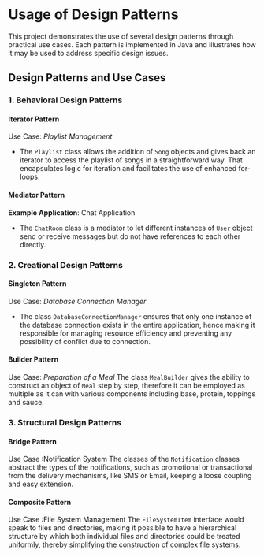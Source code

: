 # Usage of Design Patterns
This project demonstrates the use of several design patterns through practical use cases. Each pattern is implemented in Java and illustrates how it may be used to address specific design issues.
## Design Patterns and Use Cases

### 1. Behavioral Design Patterns

#### Iterator Pattern

Use Case: *Playlist Management*
- The `Playlist` class allows the addition of `Song` objects and gives back an iterator to access the playlist of songs in a straightforward way. That encapsulates logic for iteration and facilitates the use of enhanced for-loops.


 

#### Mediator Pattern

 

**Example Application**: Chat Application
- The `ChatRoom` class is a mediator to let different instances of `User` object send or receive messages but do not have references to each other directly.
### 2. Creational Design Patterns

#### Singleton Pattern

Use Case: *Database Connection Manager*
- The class `DatabaseConnectionManager` ensures that only one instance of the database connection exists in the entire application, hence making it responsible for managing resource efficiency and preventing any possibility of conflict due to connection.


#### Builder Pattern
Use Case: *Preparation of a Meal*
The class `MealBuilder` gives the ability to construct an object of `Meal` step by step, therefore it can be employed as multiple as it can with various components including base, protein, toppings and sauce.
### 3. Structural Design Patterns

#### Bridge Pattern

Use Case :Notification System
The classes of the `Notification` classes abstract the types of the notifications, such as promotional or transactional from the delivery mechanisms, like SMS or Email, keeping a loose coupling and easy extension.


#### Composite Pattern

Use Case :File System Management
The `FileSystemItem` interface would speak to files and directories, making it possible to have a hierarchical structure by which both individual files and directories could be treated uniformly, thereby simplifying the construction of complex file systems.
